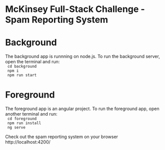 # McKinsey Full-Stack Challenge - Spam Reporting System
# Background

The background app is runnning on node.js. To run the background server, open the terminal and run:  
` cd background`  
` npm i`   
` npm run start`

# Foreground

The foreground app is an angular project. To run the foreground app, open another terminal and run:  
` cd foreground`  
` npm run install`   
` ng serve`

Check out the spam reporting system on your browser http://localhost:4200/



